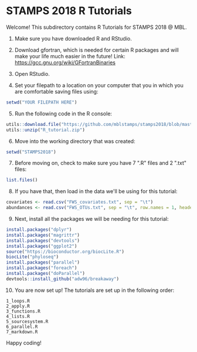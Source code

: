 # STAMPS 2018 R Tutorials 

Welcome! This subdirectory contains R Tutorials for STAMPS 2018 @ MBL. 

1. Make sure you have downloaded R and RStudio.

2. Download gfortran, which is needed for certain R packages and will make your life much easier in the future! Link: https://gcc.gnu.org/wiki/GFortranBinaries

3. Open RStudio.

4. Set your filepath to a location on your computer that you in which you are comfortable saving files using:
``` r
setwd("YOUR FILEPATH HERE")
```

5. Run the following code in the R console: 
``` r
utils::download.file("https://github.com/mblstamps/stamps2018/blob/master/R_tutorial/R_tutorial.zip?raw=true", "R_tutorial.zip")
utils::unzip("R_tutorial.zip")
```

6. Move into the working directory that was created:
``` r
setwd("STAMPS2018")
```

7. Before moving on, check to make sure you have 7 ".R" files and 2 ".txt" files:
``` r
list.files()
```

8. If you have that, then load in the data we'll be using for this tutorial:
``` r
covariates <- read.csv("FWS_covariates.txt", sep = "\t")
abundances <- read.csv("FWS_OTUs.txt", sep = "\t", row.names = 1, header = T)
```

9. Next, install all the packages we will be needing for this tutorial:
``` r 
install.packages("dplyr")
install.packages("magrittr")
install.packages("devtools")
install.packages("ggplot2")
source("https://bioconductor.org/biocLite.R")
biocLite("phyloseq")
install.packages("parallel")
install.packages("foreach")
install.packages("doParallel")
devtools::install_github("adw96/breakaway")
```

10. You are now set up! The tutorials are set up in the following order:
``` 
1_loops.R
2_apply.R
3_functions.R
4_lists.R
5_sourcesystem.R
6_parallel.R
7_markdown.R 
```

Happy coding!
